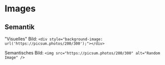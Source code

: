 # Images

## Semantik

"Visuelles" Bild: `<div style="background-image: url('https://picsum.photos/200/300');"></div>`

Semantisches Bild: `<img src="https://picsum.photos/200/300" alt="Random Image" />`
